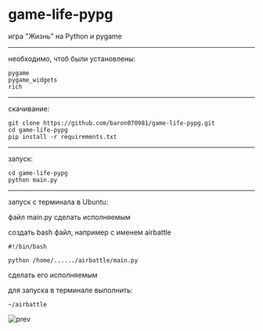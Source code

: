 
# game-life-pypg
игра "Жизнь" на Python и pygame

----

необходимо, чтоб были установлены:
```
pygame
pygame_widgets
rich
```

---

скачивание:
```
git clone https://github.com/baron070981/game-life-pypg.git
cd game-life-pypg
pip install -r requirements.txt
```

---

запуск:
```
cd game-life-pypg
python main.py
```

---

запуск с терминала в Ubuntu:

файл main.py сделать исполняемым

создать bash файл, например с именем airbattle
```
#!/bin/bash

python /home/....../airbattle/main.py
```
сделать его исполняемым

для запуска в терминале выполнить:
```
~/airbattle
```

![prev](https://github.com/baron070981/game-life-pypg/assets/42312687/d88d7811-6170-44af-9527-354c86c47160)



